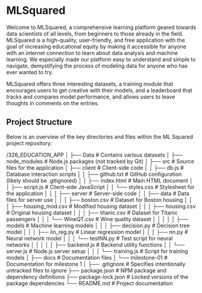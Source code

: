 # MLSquared

Welcome to MLSquared, a comprehensive learning platform geared towards data scientists of all levels, from beginners to those already in the field. MLSquared is a high-quality, user-friendly, and free application with the goal of increasing educational equity by making it accessible for anyone with an internet connection to learn about data analysis and machine learning. We especially made our platform easy to understand and simple to navigate, demystifying the process of modeling data for anyone who has ever wanted to try.  

MLSquared offers three interesting datasets, a training module that encourages users to get creative with their models, and a leaderboard that tracks and compares model performance, and allows users to leave thoughts in comments on the entries. 

## Project Structure

Below is an overview of the key directories and files within the ML Squared project repository:

/326_EDUCATION_APP
│
├── Data                     # Contains various datasets
│
├── node_modules             # Node.js packages (not tracked by Git)
│
├── src                      # Source files for the application
│   ├── client               # Client-side code
│   │   ├── db.js            # Database interaction scripts
│   │   ├── github.txt       # GitHub configuration (likely should be .gitignored)
│   │   ├── index.html       # Main HTML document
│   │   ├── script.js        # Client-side JavaScript
│   │   └── styles.css       # Stylesheet for the application
│   │
│   ├── server               # Server-side code
│   │   ├── data             # Data files for server use
│   │   │   ├── boston.csv   # Dataset for Boston housing
│   │   │   ├── housing_mod.csv  # Modified housing dataset
│   │   │   ├── housing.csv  # Original housing dataset
│   │   │   ├── titanic.csv  # Dataset for Titanic passengers
│   │   │   └── WineQT.csv   # Wine quality dataset
│   │   │
│   │   ├── models          # Machine learning models
│   │   │   ├── decision.py  # Decision tree model
│   │   │   ├── lin_reg.py   # Linear regression model
│   │   │   ├── nn.py        # Neural network model
│   │   │   └── testNN.py    # Test script for neural networks
│   │   │
│   │   ├── backend.js      # Backend utility functions
│   │   └── server.js       # Node.js server setup
│   │
│   └── training.js         # Script for training models
│
├── docs                     # Documentation files
│   └── milestone-01         # Documentation for milestone 1
│
├── .gitignore               # Specifies intentionally untracked files to ignore
├── package.json             # NPM package and dependency definitions
├── package-lock.json        # Locked versions of the package dependencies
└── README.md                # Project documentation
